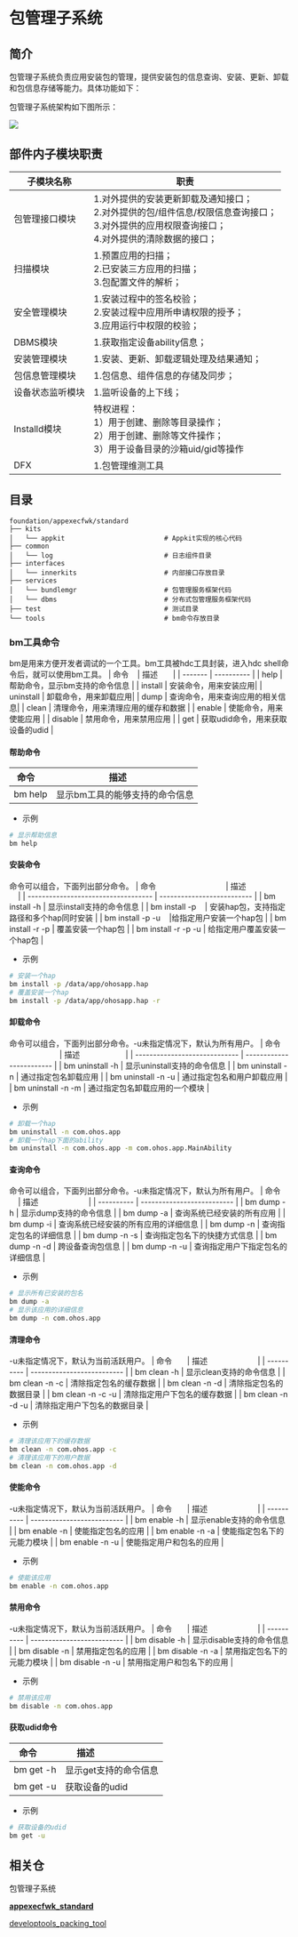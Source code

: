 # **包管理子系统**

## 简介

包管理子系统负责应用安装包的管理，提供安装包的信息查询、安装、更新、卸载和包信息存储等能力。具体功能如下：

包管理子系统架构如下图所示：

![](figures/appexecfwk.png)


## 部件内子模块职责

| 子模块名称       | 职责                                                         |
| ---------------- | ------------------------------------------------------------ |
| 包管理接口模块   | 1.对外提供的安装更新卸载及通知接口；<br>2.对外提供的包/组件信息/权限信息查询接口；<br>3.对外提供的应用权限查询接口；<br>4.对外提供的清除数据的接口； |
| 扫描模块         | 1.预置应用的扫描；<br>2.已安装三方应用的扫描；<br>3.包配置文件的解析； |
| 安全管理模块     | 1.安装过程中的签名校验；<br>2.安装过程中应用所申请权限的授予；<br>3.应用运行中权限的校验； |
| DBMS模块         | 1.获取指定设备ability信息；                                  |
| 安装管理模块     | 1.安装、更新、卸载逻辑处理及结果通知；                       |
| 包信息管理模块   | 1.包信息、组件信息的存储及同步；                             |
| 设备状态监听模块 | 1.监听设备的上下线；                                         |
| Installd模块     | 特权进程：<br>1）用于创建、删除等目录操作；<br>2）用于创建、删除等文件操作；<br>3）用于设备目录的沙箱uid/gid等操作 |
| DFX              | 1.包管理维测工具                                               |


## 目录

```
foundation/appexecfwk/standard
├── kits
│   └── appkit						   # Appkit实现的核心代码
├── common
│   └── log							   # 日志组件目录
├── interfaces
│   └── innerkits					   # 内部接口存放目录
├── services
│   └── bundlemgr	                   # 包管理服务框架代码
│   └── dbms	                       # 分布式包管理服务框架代码
├── test						       # 测试目录
└── tools                              # bm命令存放目录
```

### bm工具命令
bm是用来方便开发者调试的一个工具。bm工具被hdc工具封装，进入hdc shell命令后，就可以使用bm工具。
| 命令    | 描述       |
| ------- | ---------- |
|  help | 帮助命令，显示bm支持的命令信息 |
| install | 安装命令，用来安装应用|
| uninstall | 卸载命令，用来卸载应用|
| dump | 查询命令，用来查询应用的相关信息|
| clean | 清理命令，用来清理应用的缓存和数据 |
| enable | 使能命令，用来使能应用 |
| disable | 禁用命令，用来禁用应用 |
| get | 获取udid命令，用来获取设备的udid |
#### 帮助命令
| 命令    | 描述       |
| ------- | ---------- |
| bm help | 显示bm工具的能够支持的命令信息 |

* 示例
```Bash
# 显示帮助信息
bm help
```
#### 安装命令
命令可以组合，下面列出部分命令。
| 命令                                | 描述                       |
| ----------------------------------- | -------------------------- |
| bm install -h | 显示install支持的命令信息 |
| bm install -p <hap-file-path>    | 安装hap包，支持指定路径和多个hap同时安装 |
| bm install -p <hap-file-path> -u <user-id>   |给指定用户安装一个hap包 |
| bm install -r -p <hap-file-path> | 覆盖安装一个hap包 |
| bm install -r -p <hap-file-path> -u <user-id> | 给指定用户覆盖安装一个hap包 |

* 示例
```Bash
# 安装一个hap
bm install -p /data/app/ohosapp.hap
# 覆盖安装一个hap
bm install -p /data/app/ohosapp.hap -r
```
#### 卸载命令
命令可以组合，下面列出部分命令。-u未指定情况下，默认为所有用户。
| 命令                          | 描述                     |
| ----------------------------- | ------------------------ |
| bm uninstall -h | 显示uninstall支持的命令信息 |
| bm uninstall -n <bundle-name> | 通过指定包名卸载应用 |
| bm uninstall -n <bundle-name> -u <user-id>| 通过指定包名和用户卸载应用 |
| bm uninstall -n <bundle-name> -m <moudle-name> | 通过指定包名卸载应用的一个模块 |

* 示例
```Bash
# 卸载一个hap
bm uninstall -n com.ohos.app
# 卸载一个hap下面的ability
bm uninstall -n com.ohos.app -m com.ohos.app.MainAbility
```
#### 查询命令
命令可以组合，下面列出部分命令。-u未指定情况下，默认为所有用户。
| 命令       | 描述                       |
| ---------- | -------------------------- |
| bm dump -h | 显示dump支持的命令信息 |
| bm dump -a | 查询系统已经安装的所有应用 |
| bm dump -i | 查询系统已经安装的所有应用的详细信息 |
| bm dump -n <bundle-name> | 查询指定包名的详细信息 |
| bm dump -n <bundle-name> -s | 查询指定包名下的快捷方式信息 |
| bm dump -n <bundle-name> -d <device-id> | 跨设备查询包信息 |
| bm dump -n <bundle-name> -u <user-id> | 查询指定用户下指定包名的详细信息 |

* 示例
```Bash
# 显示所有已安装的包名
bm dump -a
# 显示该应用的详细信息
bm dump -n com.ohos.app
```
#### 清理命令
-u未指定情况下，默认为当前活跃用户。
| 命令       | 描述                       |
| ---------- | -------------------------- |
| bm clean -h | 显示clean支持的命令信息 |
| bm clean -n <bundle-name> -c | 清除指定包名的缓存数据 |
| bm clean -n <bundle-name> -d | 清除指定包名的数据目录 |
| bm clean -n <bundle-name> -c -u <user-id> | 清除指定用户下包名的缓存数据 |
| bm clean -n <bundle-name> -d -u <user-id> | 清除指定用户下包名的数据目录 |

* 示例
```Bash
# 清理该应用下的缓存数据
bm clean -n com.ohos.app -c
# 清理该应用下的用户数据
bm clean -n com.ohos.app -d
```
#### 使能命令
-u未指定情况下，默认为当前活跃用户。
| 命令       | 描述                       |
| ---------- | -------------------------- |
| bm enable -h | 显示enable支持的命令信息 |
| bm enable -n <bundle-name> | 使能指定包名的应用 |
| bm enable -n <bundle-name> -a <ability-name> | 使能指定包名下的元能力模块 |
| bm enable -n <bundle-name> -u <user-id>| 使能指定用户和包名的应用 |

* 示例
```Bash
# 使能该应用
bm enable -n com.ohos.app
```
#### 禁用命令
-u未指定情况下，默认为当前活跃用户。
| 命令       | 描述                       |
| ---------- | -------------------------- |
| bm disable -h | 显示disable支持的命令信息 |
| bm disable -n <bundle-name> | 禁用指定包名的应用 |
| bm disable -n <bundle-name> -a <ability-name> | 禁用指定包名下的元能力模块 |
| bm disable -n <bundle-name> -u <user-id>| 禁用指定用户和包名下的应用 |

* 示例
```Bash
# 禁用该应用
bm disable -n com.ohos.app
```
#### 获取udid命令
| 命令       | 描述                       |
| ---------- | -------------------------- |
| bm get -h | 显示get支持的命令信息 |
| bm get -u | 获取设备的udid |

* 示例
```Bash
# 获取设备的udid
bm get -u
```
## 相关仓

包管理子系统

[**appexecfwk_standard**](https://gitee.com/openharmony/appexecfwk_standard)

[developtools_packing_tool](https://gitee.com/openharmony/developtools_packing_tool)
